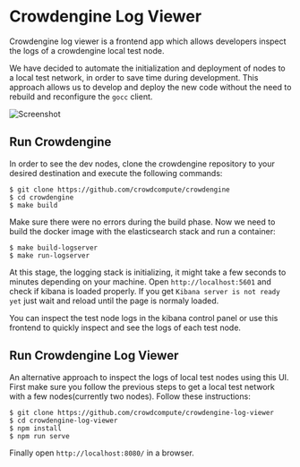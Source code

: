 # Crowdengine Log Viewer

Crowdengine log viewer is a frontend app which allows developers inspect the logs of a crowdengine local test node.

We have decided to automate the initialization and deployment of nodes to a local test network, in order to save time during development. This approach allows us to develop and deploy the new code without the need to rebuild and reconfigure the `gocc` client.

![Screenshot](/src/assets/low_viewer.png?raw=true)

## Run Crowdengine

In order to see the dev nodes, clone the crowdengine repository to your desired destination and execute the following commands:

```
$ git clone https://github.com/crowdcompute/crowdengine
$ cd crowdengine
$ make build
```

Make sure there were no errors during the build phase. Now we need to build the docker image with the elasticsearch stack and run a container:

```
$ make build-logserver
$ make run-logserver
```
At this stage, the logging stack is initializing, it might take a few seconds to minutes depending on your machine. Open `http://localhost:5601` and check if kibana is loaded properly. If you get `Kibana server is not ready yet` just wait and reload until the page is normaly loaded.

You can inspect the test node logs in the kibana control panel or use this frontend to quickly inspect and see the logs of each test node.


## Run Crowdengine Log Viewer

An alternative approach to inspect the logs of local test nodes using this UI. First make sure you follow the previous steps to get a local test network with a few nodes(currently two nodes). Follow these instructions:

```
$ git clone https://github.com/crowdcompute/crowdengine-log-viewer
$ cd crowdengine-log-viewer
$ npm install
$ npm run serve
```

Finally open `http://localhost:8080/` in a browser.